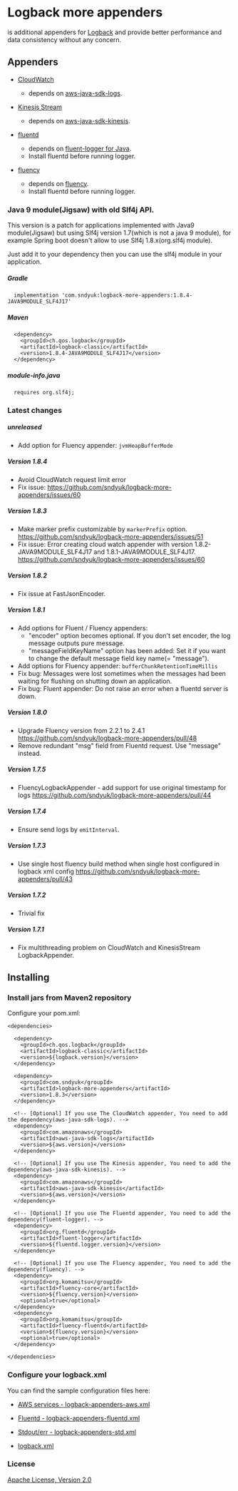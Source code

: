 Logback more appenders
==================================================
is additional appenders for [Logback](http://logback.qos.ch/) and provide better performance and data consistency without any concern.

## Appenders
- [CloudWatch](https://aws.amazon.com/cloudwatch/)
    - depends on [aws-java-sdk-logs](http://aws.amazon.com/sdkforjava/).

- [Kinesis Stream](https://aws.amazon.com/kinesis/data-streams/)
    - depends on [aws-java-sdk-kinesis](http://aws.amazon.com/sdkforjava/).

- [fluentd](http://fluentd.org/)
    - depends on [fluent-logger for Java](https://github.com/fluent/fluent-logger-java).
     - Install fluentd before running logger.

- [fluency](https://github.com/komamitsu/fluency)
    - depends on [fluency](https://github.com/komamitsu/fluency).
    - Install fluentd before running logger.

### Java 9 module(Jigsaw) with old Slf4j API.
This version is a patch for applications implemented with Java9 module(Jigsaw) but using Slf4j version 1.7(which is not a java 9 module), for example Spring boot doesn't allow to use Slf4j 1.8.x(org.slf4j module).  

Just add it to your dependency then you can use the slf4j module in your application.

##### Gradle
```
  implementation 'com.sndyuk:logback-more-appenders:1.8.4-JAVA9MODULE_SLF4J17'
```

##### Maven
```
  <dependency>
    <groupId>ch.qos.logback</groupId>
    <artifactId>logback-classic</artifactId>
    <version>1.8.4-JAVA9MODULE_SLF4J17</version>
  </dependency>
```

##### module-info.java
```
  requires org.slf4j;
```


### Latest changes

##### unreleased
* Add option for Fluency appender: `jvmHeapBufferMode`

##### Version 1.8.4

* Avoid CloudWatch request limit error
* Fix issue: https://github.com/sndyuk/logback-more-appenders/issues/60

##### Version 1.8.3

* Make marker prefix customizable by `markerPrefix` option. https://github.com/sndyuk/logback-more-appenders/issues/51
* Fix issue: Error creating cloud watch appender with version 1.8.2-JAVA9MODULE_SLF4J17 and 1.8.1-JAVA9MODULE_SLF4J17. https://github.com/sndyuk/logback-more-appenders/issues/60

##### Version 1.8.2

* Fix issue at FastJsonEncoder.

##### Version 1.8.1

* Add options for Fluent / Fluency appenders:
  * "encoder" option becomes optional. If you don't set encoder, the log message outputs pure message. 
  * "messageFieldKeyName" option has been added: Set it if you want to change the default message field key name(= "message").
* Add options for Fluency appender: `bufferChunkRetentionTimeMillis`
* Fix bug: Messages were lost sometimes when the messages had been waiting for flushing on shutting down an application.  
* Fix bug: Fluent appender: Do not raise an error when a fluentd server is down.
  
##### Version 1.8.0

* Upgrade Fluency version from 2.2.1 to 2.4.1 https://github.com/sndyuk/logback-more-appenders/pull/48
* Remove redundant "msg" field from Fluentd request. Use "message" instead.

##### Version 1.7.5

* FluencyLogbackAppender - add support for use original timestamp for logs https://github.com/sndyuk/logback-more-appenders/pull/44

##### Version 1.7.4

* Ensure send logs by `emitInterval`.

##### Version 1.7.3

* Use single host fluency build method when single host configured in logback xml config https://github.com/sndyuk/logback-more-appenders/pull/43

##### Version 1.7.2

* Trivial fix

##### Version 1.7.1

* Fix multithreading problem on CloudWatch and KinesisStream LogbackAppender.

## Installing

### Install jars from Maven2 repository
Configure your pom.xml:

    <dependencies>
    
      <dependency>
        <groupId>ch.qos.logback</groupId>
        <artifactId>logback-classic</artifactId>
        <version>${logback.version}</version>
      </dependency>
    
      <dependency>
        <groupId>com.sndyuk</groupId>
        <artifactId>logback-more-appenders</artifactId>
        <version>1.8.3</version>
      </dependency>

      <!-- [Optional] If you use The CloudWatch appender, You need to add the dependency(aws-java-sdk-logs). -->
      <dependency>
        <groupId>com.amazonaws</groupId>
        <artifactId>aws-java-sdk-logs</artifactId>
        <version>${aws.version}</version>
      </dependency>

      <!-- [Optional] If you use The Kinesis appender, You need to add the dependency(aws-java-sdk-kinesis). -->
      <dependency>
        <groupId>com.amazonaws</groupId>
        <artifactId>aws-java-sdk-kinesis</artifactId>
        <version>${aws.version}</version>
      </dependency>

      <!-- [Optional] If you use The Fluentd appender, You need to add the dependency(fluent-logger). -->
      <dependency>
        <groupId>org.fluentd</groupId>
        <artifactId>fluent-logger</artifactId>
        <version>${fluentd.logger.version}</version>
      </dependency>
    
      <!-- [Optional] If you use The Fluency appender, You need to add the dependency(fluency). -->
      <dependency>
        <groupId>org.komamitsu</groupId>
        <artifactId>fluency-core</artifactId>
        <version>${fluency.version}</version>
        <optional>true</optional>
      </dependency>
      <dependency>
        <groupId>org.komamitsu</groupId>
        <artifactId>fluency-fluentd</artifactId>
        <version>${fluency.version}</version>
        <optional>true</optional>
      </dependency>
    
    </dependencies>

### Configure your logback.xml
You can find the sample configuration files here:

- [AWS services - logback-appenders-aws.xml](https://github.com/sndyuk/logback-more-appenders/blob/master/src/test/resources/logback-appenders-aws.xml)
- [Fluentd - logback-appenders-fluentd.xml](https://github.com/sndyuk/logback-more-appenders/blob/master/src/test/resources/logback-appenders-fluentd.xml)
- [Stdout/err - logback-appenders-std.xml](https://github.com/sndyuk/logback-more-appenders/blob/master/src/test/resources/logback-appenders-std.xml)

- [logback.xml](https://github.com/sndyuk/logback-more-appenders/blob/master/src/test/resources/logback.xml)

### 


### License
[Apache License, Version 2.0](LICENSE)
